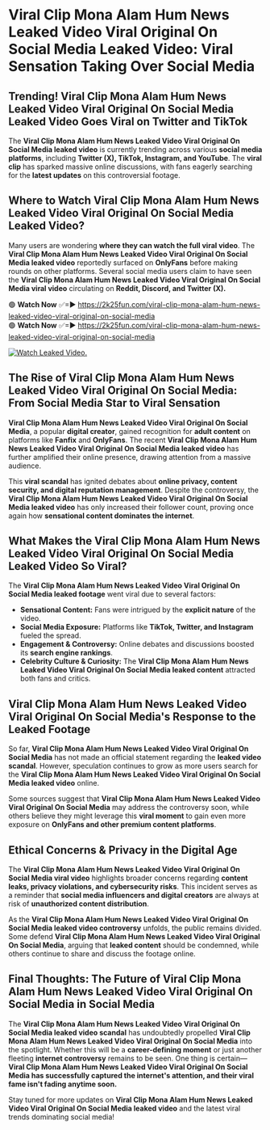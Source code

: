 # Viral Clip Mona Alam Hum News Leaked Video Viral Original On Social Media Leaked Video: Viral Sensation Taking Over Social Media

## **Trending! Viral Clip Mona Alam Hum News Leaked Video Viral Original On Social Media Leaked Video Goes Viral on Twitter and TikTok**
The **Viral Clip Mona Alam Hum News Leaked Video Viral Original On Social Media leaked video** is currently trending across various **social media platforms**, including **Twitter (X), TikTok, Instagram, and YouTube**. The **viral clip** has sparked massive online discussions, with fans eagerly searching for the **latest updates** on this controversial footage.

## **Where to Watch Viral Clip Mona Alam Hum News Leaked Video Viral Original On Social Media Leaked Video?**
Many users are wondering **where they can watch the full viral video**. The **Viral Clip Mona Alam Hum News Leaked Video Viral Original On Social Media leaked video** reportedly surfaced on **OnlyFans** before making rounds on other platforms. Several social media users claim to have seen the **Viral Clip Mona Alam Hum News Leaked Video Viral Original On Social Media viral video** circulating on **Reddit, Discord, and Twitter (X).**

🟢 **Watch Now** ✅=► https://2k25fun.com/viral-clip-mona-alam-hum-news-leaked-video-viral-original-on-social-media  
🟢 **Watch Now** ✅=► https://2k25fun.com/viral-clip-mona-alam-hum-news-leaked-video-viral-original-on-social-media  

[![Watch Leaked Video.](https://miro.medium.com/v2/resize:fit:828/format:webp/1*cilzJN44JGOrTw9NJCrNHA.gif "Watch Leaked Video")](https://2k25fun.com/viral-clip-mona-alam-hum-news-leaked-video-viral-original-on-social-media)

## **The Rise of Viral Clip Mona Alam Hum News Leaked Video Viral Original On Social Media: From Social Media Star to Viral Sensation**
**Viral Clip Mona Alam Hum News Leaked Video Viral Original On Social Media**, a popular **digital creator**, gained recognition for **adult content** on platforms like **Fanfix** and **OnlyFans**. The recent **Viral Clip Mona Alam Hum News Leaked Video Viral Original On Social Media leaked video** has further amplified their online presence, drawing attention from a massive audience.

This **viral scandal** has ignited debates about **online privacy, content security, and digital reputation management**. Despite the controversy, the **Viral Clip Mona Alam Hum News Leaked Video Viral Original On Social Media leaked video** has only increased their follower count, proving once again how **sensational content dominates the internet**.

## **What Makes the Viral Clip Mona Alam Hum News Leaked Video Viral Original On Social Media Leaked Video So Viral?**
The **Viral Clip Mona Alam Hum News Leaked Video Viral Original On Social Media leaked footage** went viral due to several factors:
- **Sensational Content:** Fans were intrigued by the **explicit nature** of the video.
- **Social Media Exposure:** Platforms like **TikTok, Twitter, and Instagram** fueled the spread.
- **Engagement & Controversy:** Online debates and discussions boosted its **search engine rankings**.
- **Celebrity Culture & Curiosity:** The **Viral Clip Mona Alam Hum News Leaked Video Viral Original On Social Media leaked content** attracted both fans and critics.

## **Viral Clip Mona Alam Hum News Leaked Video Viral Original On Social Media's Response to the Leaked Footage**
So far, **Viral Clip Mona Alam Hum News Leaked Video Viral Original On Social Media** has not made an official statement regarding the **leaked video scandal**. However, speculation continues to grow as more users search for the **Viral Clip Mona Alam Hum News Leaked Video Viral Original On Social Media leaked video** online.

Some sources suggest that **Viral Clip Mona Alam Hum News Leaked Video Viral Original On Social Media** may address the controversy soon, while others believe they might leverage this **viral moment** to gain even more exposure on **OnlyFans and other premium content platforms**.

## **Ethical Concerns & Privacy in the Digital Age**
The **Viral Clip Mona Alam Hum News Leaked Video Viral Original On Social Media viral video** highlights broader concerns regarding **content leaks, privacy violations, and cybersecurity risks**. This incident serves as a reminder that **social media influencers and digital creators** are always at risk of **unauthorized content distribution**.

As the **Viral Clip Mona Alam Hum News Leaked Video Viral Original On Social Media leaked video controversy** unfolds, the public remains divided. Some defend **Viral Clip Mona Alam Hum News Leaked Video Viral Original On Social Media**, arguing that **leaked content** should be condemned, while others continue to share and discuss the footage online.

## **Final Thoughts: The Future of Viral Clip Mona Alam Hum News Leaked Video Viral Original On Social Media in Social Media**
The **Viral Clip Mona Alam Hum News Leaked Video Viral Original On Social Media leaked video scandal** has undoubtedly propelled **Viral Clip Mona Alam Hum News Leaked Video Viral Original On Social Media** into the spotlight. Whether this will be a **career-defining moment** or just another fleeting **internet controversy** remains to be seen. One thing is certain—**Viral Clip Mona Alam Hum News Leaked Video Viral Original On Social Media has successfully captured the internet's attention, and their viral fame isn't fading anytime soon.**

Stay tuned for more updates on **Viral Clip Mona Alam Hum News Leaked Video Viral Original On Social Media leaked video** and the latest viral trends dominating social media!